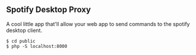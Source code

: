 ## Spotify Desktop Proxy

A cool little app that'll allow your web app to send commands to the spotify desktop client.

```
$ cd public
$ php -S localhost:8000
```